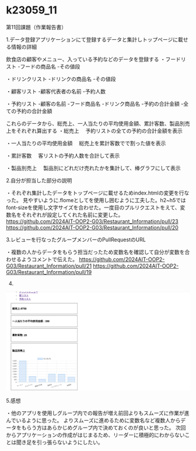 # k23059_11
第11回課題（作業報告書）

1.データ登録アプリケーションにて登録するデータと集計しトップページに載せる情報の詳細

飲食店の顧客やメニュー、入っている予約などのデータを登録する
・フードリスト
 -フードの商品名
 -その値段

・ドリンクリスト
 -ドリンクの商品名
 -その値段

・顧客リスト
 -顧客代表者の名前
 -予約人数

・予約リスト
 -顧客の名前
 -フード商品名
 -ドリンク商品名
 -予約の合計金額
 -全ての予約の合計金額

これらのデータから、総売上、一人当たりの平均使用金額、累計客数、製品別売上をそれぞれ算出する
・総売上
　予約リストの全ての予約の合計金額を表示

・一人当たりの平均使用金額
　総売上を累計客数でで割った値を表示

・累計客数
　客リストの予約人数を合計して表示

・製品別売上
　製品別にどれだけ売れたかを集計して、棒グラフにして表示


2.自分が担当した部分の説明

・それぞれ集計したデータをトップページに載せるためindex.htmlの変更を行なった。
見やすいように.flomeとして<box>を使用し囲むように工夫した。h2~h5ではfont-sizeを使用し文字サイズを合わせた。一度目のプルリクエストをえて、変数名をそれぞれが設定してくれた名前に変更した。
https://github.com/2024AIT-OOP2-G03/Restaurant_Information/pull/23
https://github.com/2024AIT-OOP2-G03/Restaurant_Information/pull/20

3.レビューを行なったグループメンバーのPullRequestのURL

・複数の人からデータをもらう担当だったため変数名を確認して自分が変数を合わせるようコメントで伝えた。
https://github.com/2024AIT-OOP2-G03/Restaurant_Information/pull/21
https://github.com/2024AIT-OOP2-G03/Restaurant_Information/pull/19

4.
 ![](11.png) 
 
5.感想

・他のアプリを使用しグループ内での報告が増え前回よりもスムーズに作業が進んでいるように思った。
よりスムーズに進めるために変数名など複数人からデータをもらう方はあらかじめグループ内で決めておくのが良いと思った。
次回からアプリケーションの作成がはじまるため、リーダーに積極的にわからないことは聞き足を引っ張らないようにしたい。
